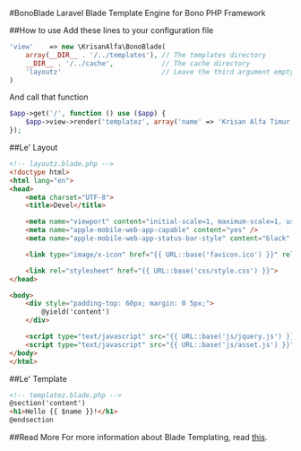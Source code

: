 #BonoBlade
Laravel Blade Template Engine for Bono PHP Framework

##How to use
Add these lines to your configuration file
```php
'view'    => new \KrisanAlfa\BonoBlade(
    array(__DIR__ . '/../templates'), // The templates directory
    __DIR__ . '/../cache',            // The cache directory
    'layoutz'                         // Leave the third argument empty if you won't use layouting
)
```

And call that function
```php
$app->get('/', function () use ($app) {
    $app->view->render('templatez', array('name' => 'Krisan Alfa Timur'));
});
```

##Le' Layout

```html
<!-- layoutz.blade.php -->
<!doctype html>
<html lang="en">
<head>
    <meta charset="UTF-8">
    <title>Devel</title>

    <meta name="viewport" content="initial-scale=1, maximum-scale=1, user-scalable=no" />
    <meta name="apple-mobile-web-app-capable" content="yes" />
    <meta name="apple-mobile-web-app-status-bar-style" content="black" />

    <link type="image/x-icon" href="{{ URL::base('favicon.ico') }}" rel="Shortcut icon" />

    <link rel="stylesheet" href="{{ URL::base('css/style.css') }}">
</head>

<body>
    <div style="padding-top: 60px; margin: 0 5px;">
        @yield('content')
    </div>

    <script type="text/javascript" src="{{ URL::base('js/jquery.js') }}"></script>
    <script type="text/javascript" src="{{ URL::base('js/asset.js') }}"></script>
</body>
</html>
```

##Le' Template

```html
<!-- templatez.blade.php -->
@section('content')
<h1>Hello {{ $name }}!</h1>
@endsection
```

##Read More
For more information about Blade Templating, read [this](http://laravel.com/docs/templates#blade-templating).

